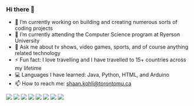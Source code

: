 ### Hi there 👋

- 🔭 I’m currently working on building and creating numerous sorts of coding projects
- 🌱 I’m currently attending the Computer Science program at Ryerson University
- 💬 Ask me about tv shows, video games, sports, and of course anything related technology
- ⚡ Fun fact: I love travelling and I have travelled to 15+ countries across my lifetime
- 💻 Languages I have learned: Java, Python, HTML, and Arduino
- 📫 How to reach me: shaan.kohli@torontomu.ca

![](https://img.shields.io/static/v1?label=OS&message=Windows&color=blue)
![](https://img.shields.io/static/v1?label=CODE&message=Java&color=red)
![](https://img.shields.io/static/v1?label=CODE&message=Python&color=red)
![](https://img.shields.io/static/v1?label=CODE&message=HTML&color=red)
![](https://img.shields.io/static/v1?label=CODE&message=Arduino&color=red)
![](https://img.shields.io/static/v1?label=TextEditor&message=PyCharm&color=purple)
![](https://img.shields.io/static/v1?label=TextEditor&message=VSCode&color=purple)
![](https://img.shields.io/static/v1?label=Tools&message=Git&color=yellow)

